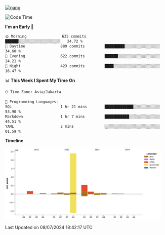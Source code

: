 <!-- [<img src='https://dev.karakun.com/assets/posts/2018-09-16-jc-java-article/3duke_suspects.jpg' alt='java'>](https://github.com/yeahbutstill) -->
[<img src='https://asset-2.tstatic.net/tribunnewswiki/foto/bank/images/Mozart.jpg' alt='gang'>](https://github.com/yeahbutstill)

<!--START_SECTION:waka-->
![Code Time](http://img.shields.io/badge/Code%20Time-2%2C735%20hrs%2023%20mins-blue)

**I'm an Early 🐤** 

```text
🌞 Morning                635 commits         ██████░░░░░░░░░░░░░░░░░░░   24.72 % 
🌆 Daytime                889 commits         █████████░░░░░░░░░░░░░░░░   34.60 % 
🌃 Evening                622 commits         ██████░░░░░░░░░░░░░░░░░░░   24.21 % 
🌙 Night                  423 commits         ████░░░░░░░░░░░░░░░░░░░░░   16.47 % 
```


📊 **This Week I Spent My Time On** 

```text
🕑︎ Time Zone: Asia/Jakarta

💬 Programming Languages: 
SQL                      1 hr 21 mins        █████████████░░░░░░░░░░░░   53.90 % 
Markdown                 1 hr 7 mins         ███████████░░░░░░░░░░░░░░   44.51 % 
YAML                     2 mins              ░░░░░░░░░░░░░░░░░░░░░░░░░   01.59 % 
```

**Timeline**

![Lines of Code chart](https://raw.githubusercontent.com/yeahbutstill/yeahbutstill/main/assets/bar_graph.png)


 Last Updated on 08/07/2024 18:42:17 UTC
<!--END_SECTION:waka-->
